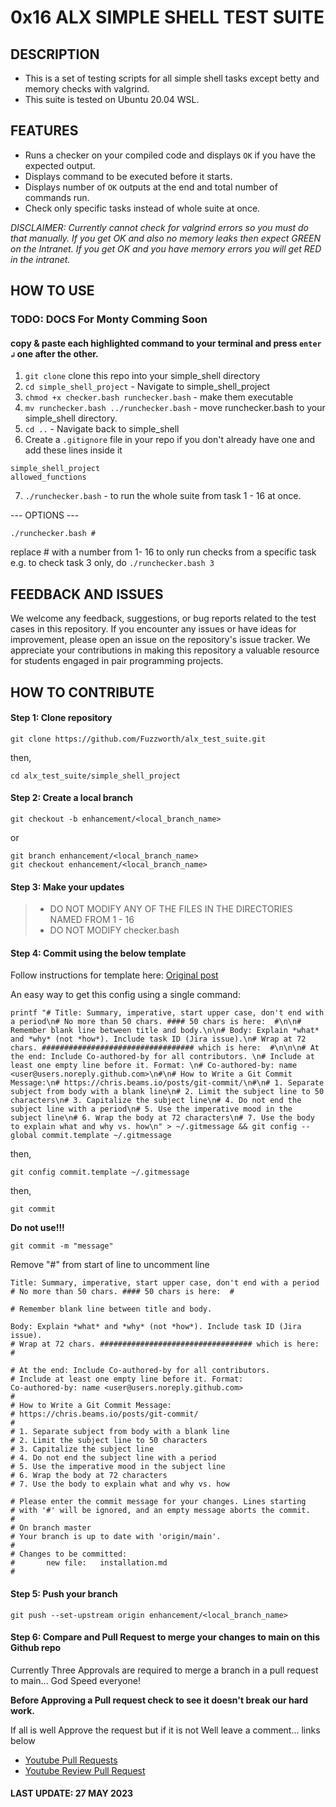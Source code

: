 # 0x16 ALX SIMPLE SHELL TEST SUITE
## DESCRIPTION

- This is a set of testing scripts for all simple shell tasks except betty and memory checks with valgrind.
- This suite is tested on Ubuntu 20.04 WSL.

## FEATURES

- Runs a checker on your compiled code and displays `OK` if you have the expected output.
- Displays command to be executed before it starts.
- Displays number of `OK` outputs at the end and total number of commands run.
- Check only specific tasks instead of whole suite at once.

*DISCLAIMER: Currently cannot check for valgrind errors so you must do that manually. If you get OK and also no memory leaks then expect GREEN on the Intranet. If you get OK and you have memory errors you will get RED in the intranet.*

## HOW TO USE

### TODO: DOCS For Monty Comming Soon

#### copy & paste each highlighted command to your terminal and press `enter ↲` one after the other.

1. `git clone` clone this repo into your simple_shell directory
2. `cd simple_shell_project` - Navigate to simple_shell_project
3. `chmod +x checker.bash runchecker.bash` - make them executable
4. `mv runchecker.bash ../runchecker.bash` - move runchecker.bash to your simple_shell directory.
5. `cd ..` - Navigate back to simple_shell
6. Create a `.gitignore` file in your repo if you don't already have one and add these lines inside it

```gitignore
simple_shell_project
allowed_functions
```

7. `./runchecker.bash` - to run the whole suite from task 1 - 16 at once.

--- OPTIONS ---

`./runchecker.bash #`

replace # with a number from 1- 16 to only run checks from a specific task e.g. to check task 3 only, do `./runchecker.bash 3`

## FEEDBACK AND ISSUES

We welcome any feedback, suggestions, or bug reports related to the test cases in this repository. If you encounter any issues or have ideas for improvement, please open an issue on the repository's issue tracker. We appreciate your contributions in making this repository a valuable resource for students engaged in pair programming projects.

## HOW TO CONTRIBUTE

#### Step 1: Clone repository

```
git clone https://github.com/Fuzzworth/alx_test_suite.git
```

then,

```
cd alx_test_suite/simple_shell_project
```

#### Step 2: Create a local branch

```
git checkout -b enhancement/<local_branch_name>
```
or
```
git branch enhancement/<local_branch_name>
git checkout enhancement/<local_branch_name>
```
#### Step 3: Make your updates

> - DO NOT MODIFY ANY OF THE FILES IN THE DIRECTORIES NAMED FROM 1 - 16
> - DO NOT MODIFY checker.bash

#### Step 4: Commit using the below template

Follow instructions for template here: [Original post](https://gist.github.com/lisawolderiksen/a7b99d94c92c6671181611be1641c733)

An easy way to get this config using a single command:

```
printf "# Title: Summary, imperative, start upper case, don't end with a period\n# No more than 50 chars. #### 50 chars is here:  #\n\n# Remember blank line between title and body.\n\n# Body: Explain *what* and *why* (not *how*). Include task ID (Jira issue).\n# Wrap at 72 chars. ################################## which is here:  #\n\n\n# At the end: Include Co-authored-by for all contributors. \n# Include at least one empty line before it. Format: \n# Co-authored-by: name <user@users.noreply.github.com>\n#\n# How to Write a Git Commit Message:\n# https://chris.beams.io/posts/git-commit/\n#\n# 1. Separate subject from body with a blank line\n# 2. Limit the subject line to 50 characters\n# 3. Capitalize the subject line\n# 4. Do not end the subject line with a period\n# 5. Use the imperative mood in the subject line\n# 6. Wrap the body at 72 characters\n# 7. Use the body to explain what and why vs. how\n" > ~/.gitmessage && git config --global commit.template ~/.gitmessage
```

then,

```
git config commit.template ~/.gitmessage
```

then,

```
git commit
```

**Do not use!!!**

```
git commit -m "message"
```

Remove "#" from start of line to uncomment line

```
Title: Summary, imperative, start upper case, don't end with a period
# No more than 50 chars. #### 50 chars is here:  #

# Remember blank line between title and body.

Body: Explain *what* and *why* (not *how*). Include task ID (Jira issue).
# Wrap at 72 chars. ################################## which is here:  #

# At the end: Include Co-authored-by for all contributors. 
# Include at least one empty line before it. Format: 
Co-authored-by: name <user@users.noreply.github.com>
#
# How to Write a Git Commit Message:
# https://chris.beams.io/posts/git-commit/
#
# 1. Separate subject from body with a blank line
# 2. Limit the subject line to 50 characters
# 3. Capitalize the subject line
# 4. Do not end the subject line with a period
# 5. Use the imperative mood in the subject line
# 6. Wrap the body at 72 characters
# 7. Use the body to explain what and why vs. how

# Please enter the commit message for your changes. Lines starting
# with '#' will be ignored, and an empty message aborts the commit.
#
# On branch master
# Your branch is up to date with 'origin/main'.
#
# Changes to be committed:
#       new file:   installation.md
#
```
#### Step 5: Push your branch

```
git push --set-upstream origin enhancement/<local_branch_name>
```

#### Step 6: Compare and Pull Request to merge your changes to main on this Github repo

Currently Three Approvals are required to merge a branch in a pull request to main... God Speed everyone!

**Before Approving a Pull request check to see it doesn't break our hard work.**

If all is well Approve the request but if it is not Well leave a comment... links below
- [Youtube Pull Requests](https://www.youtube.com/watch?v=rgbCcBNZcdQ)
- [Youtube Review Pull Request](https://www.youtube.com/watch?v=lSnbOtw4izI)

#### LAST UPDATE: 27 MAY 2023
